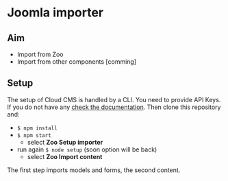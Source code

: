 # Joomla importer

## Aim
* Import from Zoo
* Import from other components [comming]

## Setup
The setup of Cloud CMS is handled by a CLI. You need to provide API Keys. If you do not have any [check the documentation](https://www.cloudcms.com/apikeys.html).
Then clone this repository and:
* `$ npm install`
* `$ npm start`
    * select **Zoo Setup importer**
* run again `$ node setup` (soon option will be back)
    * select **Zoo Import content**

The first step imports models and forms, the second content.